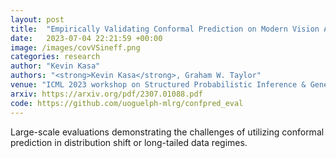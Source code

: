 ```yaml
---
layout: post
title:  "Empirically Validating Conformal Prediction on Modern Vision Architectures Under Distribution Shift and Long-tailed Data"
date:   2023-07-04 22:21:59 +00:00
image: /images/covVSineff.png
categories: research
author: "Kevin Kasa"
authors: "<strong>Kevin Kasa</strong>, Graham W. Taylor"
venue: "ICML 2023 workshop on Structured Probabilistic Inference & Generative Modeling"
arxiv: https://arxiv.org/pdf/2307.01088.pdf
code: https://github.com/uoguelph-mlrg/confpred_eval
---
```

Large-scale evaluations demonstrating the challenges of utilizing conformal prediction in distribution shift or long-tailed data regimes. 